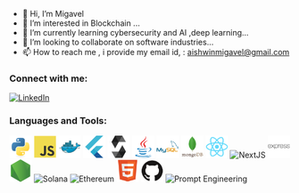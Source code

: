 - 👋 Hi, I’m Migavel
- 👀 I’m interested in Blockchain ...
- 🌱 I’m currently learning cybersecurity and AI ,deep learning...
- 💞️ I’m looking to collaborate on software industries...
- 📫 How to reach me , i provide my email id, : aishwinmigavel@gmail.com

### Connect with me:
[![LinkedIn](https://encrypted-tbn0.gstatic.com/images?q=tbn:ANd9GcSHLvFy3wirIzUFB_lvX_pWfXIVAfzcizwtpg&s)](https://www.linkedin.com/in/migavel-d-8aab08257/)




### Languages and Tools:
<p align="left">
  <img src="https://raw.githubusercontent.com/devicons/devicon/master/icons/python/python-original.svg" alt="Python" width="40" height="40"/>
  <img src="https://raw.githubusercontent.com/devicons/devicon/master/icons/javascript/javascript-original.svg" alt="JavaScript" width="40" height="40"/>
  <img src="https://raw.githubusercontent.com/devicons/devicon/master/icons/docker/docker-original.svg" alt="Docker" width="40" height="40"/>

  <img src="https://raw.githubusercontent.com/devicons/devicon/master/icons/flutter/flutter-original.svg" alt="Flutter" width="40" height="40"/>
  <!-- Solidity -->
  <img src="https://raw.githubusercontent.com/devicons/devicon/master/icons/solidity/solidity-original.svg" alt="Solidity" width="40" height="40"/>
  <!-- Java -->
  <img src="https://raw.githubusercontent.com/devicons/devicon/master/icons/java/java-original.svg" alt="Java" width="40" height="40"/>
  <!-- MySQL -->
  <img src="https://raw.githubusercontent.com/devicons/devicon/master/icons/mysql/mysql-original-wordmark.svg" alt="MySQL" width="40" height="40"/>
  <!-- MongoDB -->
  <img src="https://raw.githubusercontent.com/devicons/devicon/master/icons/mongodb/mongodb-original-wordmark.svg" alt="MongoDB" width="40" height="40"/>
  <!-- React -->
  <img src="https://raw.githubusercontent.com/devicons/devicon/master/icons/react/react-original.svg" alt="ReactJS" width="40" height="40"/>
  <!-- Next.js -->
  <img src="https://cdn.jsdelivr.net/gh/devicons/devicon/icons/nextjs/nextjs-original-wordmark.svg" alt="NextJS" width="40" height="40"/>
  <!-- Express.js -->
  <img src="https://raw.githubusercontent.com/devicons/devicon/master/icons/express/express-original-wordmark.svg" alt="ExpressJS" width="40" height="40"/>
  <!-- Node.js -->
  <img src="https://raw.githubusercontent.com/devicons/devicon/master/icons/nodejs/nodejs-original.svg" alt="NodeJS" width="40" height="40"/>
  <!-- Solana -->
  <img src="https://cryptologos.cc/logos/solana-sol-logo.svg?v=024" alt="Solana" width="40" height="40"/>
  <!-- Ethereum -->
  <img src="https://cryptologos.cc/logos/ethereum-eth-logo.svg?v=024" alt="Ethereum" width="40" height="40"/>
  <!-- HTML -->
  <img src="https://raw.githubusercontent.com/devicons/devicon/master/icons/html5/html5-original.svg" alt="HTML" width="40" height="40"/>
   <!-- GitHub -->
  <img src="https://raw.githubusercontent.com/devicons/devicon/master/icons/github/github-original.svg" alt="GitHub" width="40" height="40"/>
  <!-- Prompt Engineering -->
  <img src="https://static.vecteezy.com/system/resources/previews/021/059/825/non_2x/chatgpt-logo-chat-gpt-icon-on-green-background-free-vector.jpg" alt="Prompt Engineering" width="40" height="40"/>
  <!-- Add more icons as needed -->
</p>


<!---
migavel508/migavel508 is a ✨ special ✨ repository because its `README.md` (this file) appears on your GitHub profile.
You can click the Preview link to take a look at your changes.
--->
